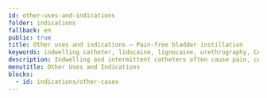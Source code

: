 ```yaml
---
id: other-uses-and-indications
folder: indications
fallback: en
public: true
title: Other uses and indications – Pain-free bladder instillation
keywords: indwelling catheter, lidocaine, lignocaine, urethrography, CAUTI, infection, bladder filling
description: Indwelling and intermittent catheters often cause pain, complications and infections. With UroDapter®, bladder filling is painless and complication-free.
menutitle: Other Uses and Indications
blocks:
  - id: indications/other-cases
---
```

